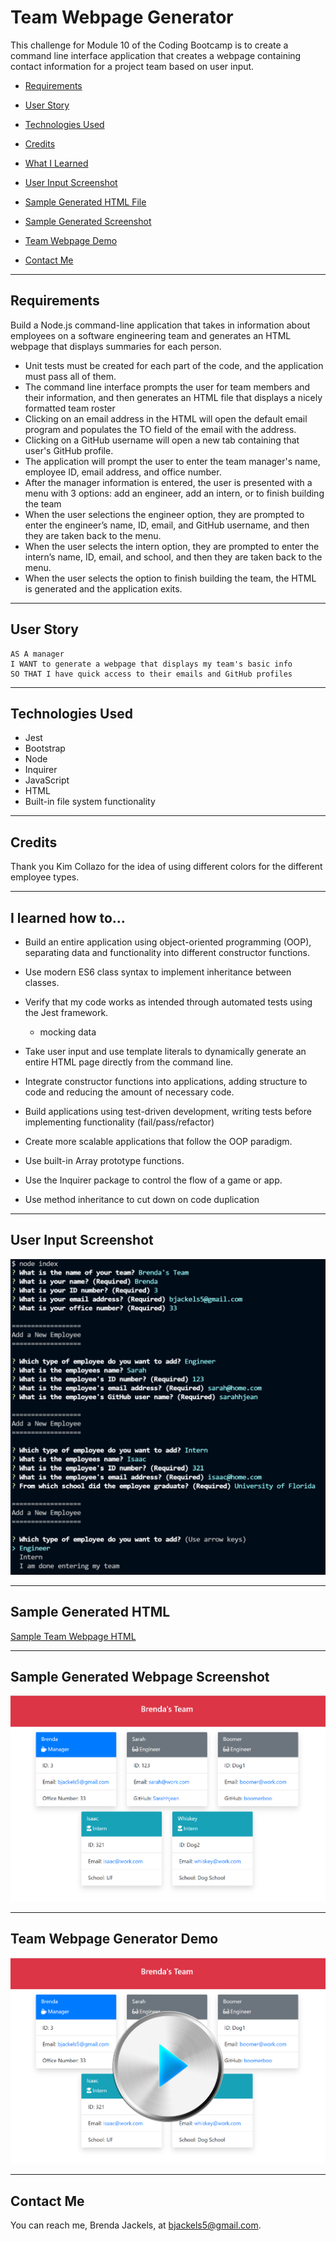 # Team Webpage Generator
This challenge for Module 10 of the Coding Bootcamp is to create a command line interface application that creates a webpage containing contact information for a project team based on user input.

* [Requirements](#requirements)

* [User Story](#userStory)

* [Technologies Used](#techUsed)

* [Credits](#credits)

* [What I Learned](#whatILearned)

* [User Input Screenshot](#webImage)

* [Sample Generated HTML File](#sampleOutputHTML)

* [Sample Generated Screenshot](#sampleOutputScreenshot)

* [Team Webpage Demo](#projectDemo)

* [Contact Me](#contactMe)


---

<a id="requirements"></a>
## Requirements
Build a Node.js command-line application that takes in information about employees on a software engineering team and generates an HTML webpage that displays summaries for each person. 

* Unit tests must be created for each part of the code, and the application must pass all of them.
* The command line interface prompts the user for team members and their information, and then generates an HTML file that displays a nicely formatted team roster
* Clicking on an email address in the HTML will open the default email program and populates the TO field of the email with the 
address.
* Clicking on a GitHub username will open a new tab containing that user's GitHub profile.
* The application will prompt the user to enter the team manager's name, employee ID, email address, and office number.
* After the manager information is entered, the user is presented with a menu with 3 options: add an engineer, add an intern, or to finish building the team
* When the user selections the engineer option, they are prompted to enter the engineer’s name, ID, email, and GitHub username, and then they are taken back to the menu.
* When the user selects the intern option, they are prompted to enter the intern’s name, ID, email, and school, and then they are taken back to the menu.
* When the user selects the option to finish building the team, the HTML is generated and the application exits.

---

<a id="userStory"></a>
## User Story

    AS A manager
    I WANT to generate a webpage that displays my team's basic info
    SO THAT I have quick access to their emails and GitHub profiles

--- 

<a id="techUsed"></a>
## Technologies Used

* Jest
* Bootstrap
* Node
* Inquirer
* JavaScript
* HTML
* Built-in file system functionality

--- 

<a id="credits"></a>
## Credits

Thank you Kim Collazo for the idea of using different colors for the different employee types.

---

<a id="whatILearned"></a>
## I learned how to...

* Build an entire application using object-oriented programming (OOP), separating data and functionality into different constructor functions.

* Use modern ES6 class syntax to implement inheritance between classes.

* Verify that my code works as intended through automated tests using the Jest framework.
    * mocking data

* Take user input and use template literals to dynamically generate an entire HTML page directly from the command line.

* Integrate constructor functions into  applications, adding structure to  code and reducing the amount of necessary code.

* Build applications using test-driven development, writing tests before implementing functionality (fail/pass/refactor)

* Create more scalable applications that follow the OOP paradigm.

* Use built-in Array prototype functions.

* Use the Inquirer package to control the flow of a game or app.

* Use method inheritance to cut down on code duplication

---

<a id="webImage"></a>
## User Input Screenshot

![User Input Screenshot](./media/team-webpage-generator-user-input.png)

---

<a id="sampleOutputHTML"></a>
## Sample Generated HTML

<a href="./dist/index.html">Sample Team Webpage HTML</a>

---

<a id="sampleOutputScreenshot"></a>
## Sample Generated Webpage Screenshot

![Generated Webpage Screenshot](./media/team-webpage-generator-results.png)

---
## Team Webpage Generator Demo

<a id="projectDemo"></a>

<a href="https://youtu.be/D_Ti1YEc5i4">
   <img src="./media/team-webpage-generator-demo.png">
</a>

---

<a id="contactMe"></a>
## Contact Me
You can reach me, Brenda Jackels, at bjackels5@gmail.com.


